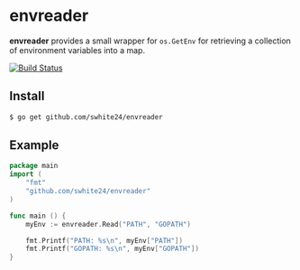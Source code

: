 # envreader

**envreader** provides a small wrapper for `os.GetEnv` for retrieving a collection of environment variables into a map.

[![Build Status](https://travis-ci.org/swhite24/envreader.svg?branch=master)](https://travis-ci.org/swhite24/envreader)

## Install
```bash
$ go get github.com/swhite24/envreader
```

## Example

```go
package main
import (
	"fmt"
	"github.com/swhite24/envreader"
)

func main () {
	myEnv := envreader.Read("PATH", "GOPATH")

	fmt.Printf("PATH: %s\n", myEnv["PATH"])
	fmt.Printf("GOPATH: %s\n", myEnv["GOPATH"])
}
```
